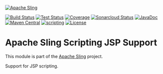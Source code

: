 [![Apache Sling](https://sling.apache.org/res/logos/sling.png)](https://sling.apache.org)

&#32;[![Build Status](https://ci-builds.apache.org/job/Sling/job/modules/job/sling-org-apache-sling-scripting-jsp/job/master/badge/icon)](https://ci-builds.apache.org/job/Sling/job/modules/job/sling-org-apache-sling-scripting-jsp/job/master/)&#32;[![Test Status](https://img.shields.io/jenkins/tests.svg?jobUrl=https://ci-builds.apache.org/job/Sling/job/modules/job/sling-org-apache-sling-scripting-jsp/job/master/)](https://ci-builds.apache.org/job/Sling/job/modules/job/sling-org-apache-sling-scripting-jsp/job/master/test/?width=800&height=600)&#32;[![Coverage](https://sonarcloud.io/api/project_badges/measure?project=apache_sling-org-apache-sling-scripting-jsp&metric=coverage)](https://sonarcloud.io/dashboard?id=apache_sling-org-apache-sling-scripting-jsp)&#32;[![Sonarcloud Status](https://sonarcloud.io/api/project_badges/measure?project=apache_sling-org-apache-sling-scripting-jsp&metric=alert_status)](https://sonarcloud.io/dashboard?id=apache_sling-org-apache-sling-scripting-jsp)&#32;[![JavaDoc](https://www.javadoc.io/badge/org.apache.sling/org.apache.sling.scripting.jsp.svg)](https://www.javadoc.io/doc/org.apache.sling/org-apache-sling-scripting-jsp)&#32;[![Maven Central](https://maven-badges.herokuapp.com/maven-central/org.apache.sling/org.apache.sling.scripting.jsp/badge.svg)](https://search.maven.org/#search%7Cga%7C1%7Cg%3A%22org.apache.sling%22%20a%3A%22org.apache.sling.scripting.jsp%22)&#32;[![scripting](https://sling.apache.org/badges/group-scripting.svg)](https://github.com/apache/sling-aggregator/blob/master/docs/group/scripting.md) [![License](https://img.shields.io/badge/License-Apache%202.0-blue.svg)](https://www.apache.org/licenses/LICENSE-2.0)

# Apache Sling Scripting JSP Support

This module is part of the [Apache Sling](https://sling.apache.org) project.

Support for JSP scripting.
